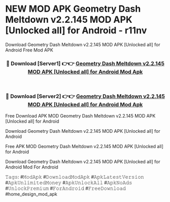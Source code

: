 # NEW MOD APK Geometry Dash Meltdown v2.2.145 MOD APK [Unlocked all] for Android - r11nv
Download Geometry Dash Meltdown v2.2.145 MOD APK [Unlocked all] for Android Free Mod APK

<div align="center">
<h3>🔴 Download [Server1] 👉👉 <a href="https://apk-comot.site?title=Geometry_Dash_Meltdown_v2.2.145_MOD_APK_[Unlocked_all]_for_Android">Geometry Dash Meltdown v2.2.145 MOD APK [Unlocked all] for Android Mod Apk</a></h3><br>

<h3>🔴 Download [Server2] 👉👉 <a href="https://apk-comot.site?title=Geometry_Dash_Meltdown_v2.2.145_MOD_APK_[Unlocked_all]_for_Android">Geometry Dash Meltdown v2.2.145 MOD APK [Unlocked all] for Android Mod Apk</a></h3>
</div>


Free Download APK MOD Geometry Dash Meltdown v2.2.145 MOD APK [Unlocked all] for Android

Download Geometry Dash Meltdown v2.2.145 MOD APK [Unlocked all] for Android 

Free APK MOD Geometry Dash Meltdown v2.2.145 MOD APK [Unlocked all] for Android 

Download Geometry Dash Meltdown v2.2.145 MOD APK [Unlocked all] for Android Mod For Android

𝚃𝚊𝚐𝚜: #𝙼𝚘𝚍𝙰𝚙𝚔 #𝙳𝚘𝚠𝚗𝚕𝚘𝚊𝚍𝙼𝚘𝚍𝙰𝚙𝚔 #𝙰𝚙𝚔𝙻𝚊𝚝𝚎𝚜𝚝𝚅𝚎𝚛𝚜𝚒𝚘𝚗 #𝙰𝚙𝚔𝚄𝚗𝚕𝚒𝚖𝚒𝚝𝚎𝚍𝙼𝚘𝚗𝚎𝚢 #𝙰𝚙𝚔𝚄𝚗𝚕𝚘𝚌𝚔𝙰𝚕𝚕 #𝙰𝚙𝚔𝙽𝚘𝙰𝚍𝚜 #𝚄𝚗𝚕𝚘𝚌𝚔𝙿𝚛𝚎𝚖𝚒𝚞𝚖 #𝙵𝚘𝚛𝙰𝚗𝚍𝚛𝚘𝚒𝚍 #𝙵𝚛𝚎𝚎𝙳𝚘𝚠𝚗𝚕𝚘𝚊𝚍 #home_design_mod_apk
